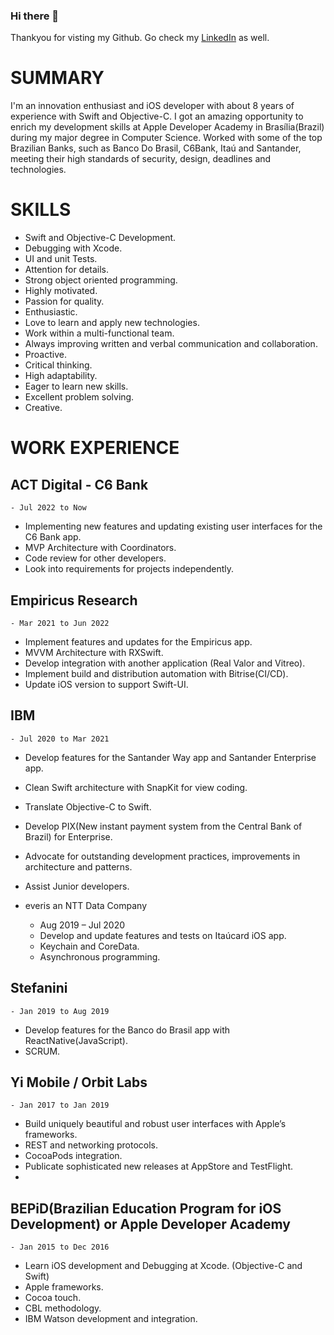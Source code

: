 ### Hi there 👋
Thankyou for visting my Github.
Go check my [LinkedIn](https://www.linkedin.com/in/lynnsouz/) as well.

# SUMMARY
I'm an innovation enthusiast and iOS developer with about 8 years of experience with Swift and Objective-C. I got an amazing opportunity to enrich my development skills at Apple Developer Academy in Brasília(Brazil) during my major degree in Computer Science.
Worked with some of the top Brazilian Banks, such as Banco Do Brasil, C6Bank, Itaú and Santander, meeting their high standards of security, design, deadlines and technologies.

# SKILLS
- Swift and Objective-C Development.
- Debugging with Xcode.
- UI and unit Tests.
- Attention for details.
- Strong object oriented programming.
- Highly motivated.
- Passion for quality.
- Enthusiastic.
- Love to learn and apply new technologies.
- Work within a multi-functional team.
- Always improving written and verbal communication and collaboration.
- Proactive.
- Critical thinking.
- High adaptability.
- Eager to learn new skills.
- Excellent problem solving.
- Creative.

# WORK EXPERIENCE
## ACT Digital - C6 Bank
    - Jul 2022 to Now
  - Implementing new features and updating existing user interfaces for the C6 Bank app.
  - MVP Architecture with Coordinators.
  - Code review for other developers.
  - Look into requirements for projects independently.

## Empiricus Research
    - Mar 2021 to Jun 2022
  - Implement features and updates for the Empiricus app.
  - MVVM Architecture with RXSwift.
  - Develop integration with another application (Real Valor and Vitreo).
  - Implement build and distribution automation with Bitrise(CI/CD).
  - Update iOS version to support Swift-UI.

## IBM
    - Jul 2020 to Mar 2021
  - Develop features for the Santander Way app and Santander Enterprise app.
  - Clean Swift architecture with SnapKit for view coding.
  - Translate Objective-C to Swift.
  - Develop PIX(New instant payment system from the Central Bank of Brazil) for Enterprise.
  - Advocate for outstanding development practices, improvements in architecture and patterns.
  - Assist Junior developers.

- everis an NTT Data Company
    - Aug 2019 – Jul 2020
  - Develop and update features and tests on Itaúcard iOS app.
  - Keychain and CoreData.
  - Asynchronous programming.

## Stefanini
    - Jan 2019 to Aug 2019
  - Develop features for the Banco do Brasil app with ReactNative(JavaScript).
  - SCRUM.

## Yi Mobile / Orbit Labs
    - Jan 2017 to Jan 2019
  - Build uniquely beautiful and robust user interfaces with Apple’s frameworks.
  - REST and networking protocols.
  - CocoaPods integration.
  - Publicate sophisticated new releases at AppStore and TestFlight.
  - 

## BEPiD(Brazilian Education Program for iOS Development) or Apple Developer Academy
    - Jan 2015 to Dec 2016
  - Learn iOS development and Debugging at Xcode. (Objective-C and Swift)
  - Apple frameworks.
  - Cocoa touch.
  - CBL methodology.
  - IBM Watson development and integration.
